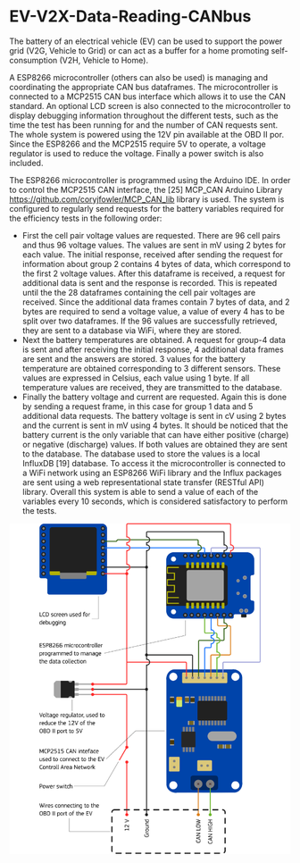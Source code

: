 # EV-V2X-Data-Reading-CANbus
The battery of an electrical vehicle (EV) can be used to support the power grid (V2G, Vehicle to Grid) or can act as a buffer for a home promoting self-consumption (V2H, Vehicle to Home).

A ESP8266 microcontroller (others can also be used) is managing and coordinating the appropriate CAN bus dataframes. The microcontroller is connected to a MCP2515 CAN bus interface which allows it to use the CAN standard. An optional LCD screen is also connected to the microcontroller to display debugging information throughout the different tests, such as the time the test has been running for and the number of CAN requests sent. The whole system is powered using the 12V pin available at the OBD II por. Since the ESP8266 and the MCP2515 require 5V to operate, a voltage regulator is used to reduce the voltage. Finally a power switch is also included.

The ESP8266 microcontroller is programmed using the Arduino IDE. In order to control the MCP2515 CAN interface, the [25]	MCP_CAN Arduino Library https://github.com/coryjfowler/MCP_CAN_lib library is used. The system is configured to regularly send requests for the battery variables required for the efficiency tests in the following order:
* First the cell pair voltage values are requested. There are 96 cell pairs and thus 96 voltage values. The values are sent in mV using 2 bytes for each value. The initial response, received after sending the request for information about group 2 contains 4 bytes of data, which correspond to the first 2 voltage values. After this dataframe is received, a request for additional data is sent and the response is recorded. This is repeated until the the 28 dataframes containing the cell pair voltages are received. Since the additional data frames contain 7 bytes of data, and 2 bytes are required to send a voltage value, a value of every 4 has to be split over two dataframes. If the 96 values are successfully retrieved, they are sent to a database via WiFi, where they are stored.
* Next the battery temperatures are obtained. A request for group-4 data is sent and after receiving the initial response, 4 additional data frames are sent and the answers are stored. 3 values for the battery temperature are obtained corresponding to 3 different sensors. These values are expressed in Celsius, each value using 1 byte. If all temperature values are received, they are transmitted to the database.
* Finally the battery voltage and current are requested. Again this is done by sending a request frame, in this case for group 1 data and 5 additional data requests. The battery voltage is sent in cV using 2 bytes and the current is sent in mV using 4 bytes. It should be noticed that the battery current is the only variable that can have either positive (charge) or negative (discharge) values. If both values are obtained they are sent to the database.
The database used to store the values is a local InfluxDB [19] database. To access it the microcontroller is connected to a WiFi network using an ESP8266 WiFi library and the Influx packages are sent using a web representational state transfer (RESTful API) library. Overall this system is able to send a value of each of the variables every 10 seconds, which is considered satisfactory to perform the tests. 

![Diagram](https://github.com/covrig/EV-V2X-Data-Reading-CANbus/blob/main/diagram.png?raw=true)
